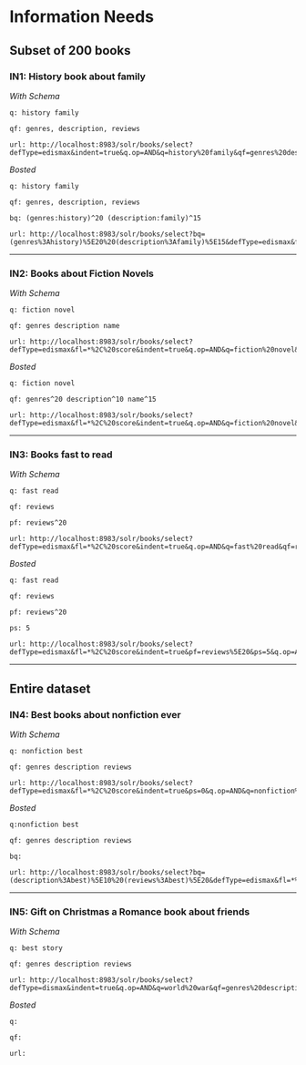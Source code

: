 # Information Needs

## Subset of 200 books

### IN1: History book about family

*With Schema*

```
q: history family

qf: genres, description, reviews

url: http://localhost:8983/solr/books/select?defType=edismax&indent=true&q.op=AND&q=history%20family&qf=genres%20description%20reviews&rows=29

```

*Bosted*

```
q: history family

qf: genres, description, reviews

bq: (genres:history)^20 (description:family)^15

url: http://localhost:8983/solr/books/select?bq=(genres%3Ahistory)%5E20%20(description%3Afamily)%5E15&defType=edismax&fl=*%2C%20score&indent=true&q.op=AND&q=history%20family&qf=genres%20description%20reviews&rows=37
```

---

### IN2: Books about Fiction Novels

*With Schema*

```
q: fiction novel

qf: genres description name

url: http://localhost:8983/solr/books/select?defType=edismax&fl=*%2C%20score&indent=true&q.op=AND&q=fiction%20novel&qf=genres%20description%20name&rows=37
```

*Bosted*

```
q: fiction novel

qf: genres^20 description^10 name^15

url: http://localhost:8983/solr/books/select?defType=edismax&fl=*%2C%20score&indent=true&q.op=AND&q=fiction%20novel&qf=genres%5E20%20description%5E10%20name%5E15&rows=37
```

---

### IN3: Books fast to read

*With Schema*

```
q: fast read

qf: reviews

pf: reviews^20

url: http://localhost:8983/solr/books/select?defType=edismax&fl=*%2C%20score&indent=true&q.op=AND&q=fast%20read&qf=reviews&rows=37
```

*Bosted*

```
q: fast read

qf: reviews

pf: reviews^20

ps: 5

url: http://localhost:8983/solr/books/select?defType=edismax&fl=*%2C%20score&indent=true&pf=reviews%5E20&ps=5&q.op=AND&q=fast%20read&qf=reviews&rows=37
```

---

## Entire dataset

### IN4: Best books about nonfiction ever

*With Schema*

```
q: nonfiction best

qf: genres description reviews

url: http://localhost:8983/solr/books/select?defType=edismax&fl=*%2C%20score&indent=true&ps=0&q.op=AND&q=nonfiction%20best&qf=genres%20description%20reviews&rows=43
```

*Bosted*

```
q:nonfiction best

qf: genres description reviews

bq: 

url: http://localhost:8983/solr/books/select?bq=(description%3Abest)%5E10%20(reviews%3Abest)%5E20&defType=edismax&fl=*%2C%20score&indent=true&q.op=AND&q=nonfiction%20best&qf=genres%20description%20reviews&rows=43
```

---

### IN5: Gift on Christmas a Romance book about friends

*With Schema*

```
q: best story

qf: genres description reviews

url: http://localhost:8983/solr/books/select?defType=dismax&indent=true&q.op=AND&q=world%20war&qf=genres%20description%20reviews
```

*Bosted*

```
q:

qf: 

url:
```